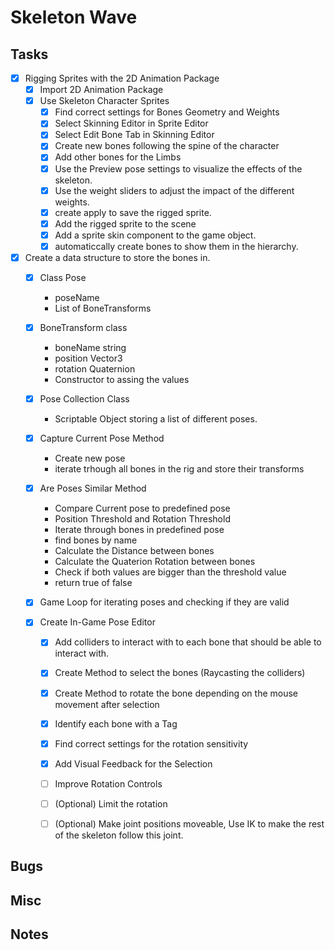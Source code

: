# Skeleton Wave


## Tasks

- [x] Rigging Sprites with the 2D Animation Package
	- [x] Import 2D Animation Package
	- [x] Use Skeleton Character Sprites
		- [x] Find correct settings for Bones Geometry and Weights
		- [x] Select Skinning Editor in Sprite Editor
		- [x] Select Edit Bone Tab in Skinning Editor
		- [x] Create new bones following the spine of the character
		- [x] Add other bones for the Limbs
		- [x] Use the Preview pose settings to visualize the effects of the skeleton.
		- [x] Use the weight sliders to adjust the impact of the different weights.
		- [x] create apply to save the rigged sprite.
		- [x] Add the rigged sprite to the scene
		- [x] Add a sprite skin component to the game object.
		- [x] automaticcally create bones to show them in the hierarchy.		

- [x] Create a data structure to store the bones in.
	- [x] Class Pose
		- poseName
		- List of BoneTransforms 

	- [x] BoneTransform class
		- boneName string
		- position Vector3
		- rotation Quaternion
		- Constructor to assing the values
	- [x] Pose Collection Class
		- Scriptable Object storing a list of different poses.
	- [x] Capture Current Pose Method
		- Create new pose
		- iterate trhough all bones in the rig and store their transforms
	- [x] Are Poses Similar Method
		- Compare Current pose to predefined pose
		- Position Threshold and Rotation Threshold
		- Iterate through bones in predefined pose
		- find bones by name
		- Calculate the Distance between bones
		- Calculate the Quaterion Rotation between bones
		- Check if both values are bigger than the threshold value
		- return true of false
	- [x] Game Loop for iterating poses and checking if they are valid
	- [x] Create In-Game Pose Editor
		- [x] Add colliders to interact with to each bone that should be able to interact with.
		- [x] Create Method to select the bones (Raycasting the colliders)
		- [x] Create Method to rotate the bone depending on the mouse movement after selection
		- [x] Identify each bone with a Tag
		- [x] Find correct settings for the rotation sensitivity
		- [x] Add Visual Feedback for the Selection
		- [ ] Improve Rotation Controls
		- [ ] (Optional) Limit the rotation
		- [ ] (Optional) Make joint positions moveable, Use IK to make the rest of the skeleton follow this joint.
		
	

## Bugs

## Misc

## Notes

